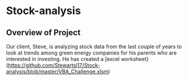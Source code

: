 # Stock-analysis

## Overview of Project

Our client, Steve, is analyzing stock data from the last couple of years to look at trends among green energy companies for his parents who are interested in investing. He has created a [excel worksheet}(https://github.com/Stewartsl17/Stock-analysis/blob/master/VBA_Challenge.xlsm)
